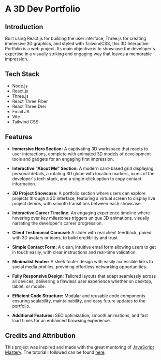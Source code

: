 # A 3D Dev Portfolio

## Introduction

Built using React.js for building the user interface, Three.js for creating immersive 3D graphics, and styled with TailwindCSS, this 3D Interactive Portfolio is a web project. Its main objective is to showcase the developer's expertise in a visually striking and engaging way that leaves a memorable impression.

## Tech Stack

- Node.js
- React.js
- Three.js
- React Three Fiber
- React Three Drei
- Email JS
- Vite
- Tailwind CSS

## Features

- **Immersive Hero Section:** A captivating 3D workspace that reacts to user interactions, complete with animated 3D models of development tools and gadgets for an engaging first impression.

- **Interactive "About Me" Section:** A modern card-based grid displaying personal details, a rotating 3D globe with location markers, icons of the developer's tech stack, and a single-click option to copy contact information.

- **3D Project Showcase:** A portfolio section where users can explore projects through a 3D interface, featuring a virtual screen to display live project demos, with smooth transitions between each showcase.

- **Interactive Career Timeline:** An engaging experience timeline where hovering over key milestones triggers unique 3D animations, visually narrating the developer's career progression.

- **Client Testimonial Carousel:** A slider with real client feedback, paired with 3D avatars or icons, to build credibility and trust.

- **Simple Contact Form:** A clean, intuitive email form allowing users to get in touch easily, with clear instructions and real-time validation.

- **Minimalist Footer:** A sleek footer design with easily accessible links to social media profiles, providing effortless networking opportunities.

- **Fully Responsive Design:** Tailored layouts that adapt seamlessly across all devices, delivering a flawless user experience whether on desktop, tablet, or mobile.

- **Efficient Code Structure:** Modular and reusable code components ensuring scalability, maintainability, and easy future updates to the portfolio.

- **Additional Features:** SEO optimization, smooth animations, and fast load times for an enhanced browsing experience.

## Credits and Attribution

This project was inspired and made with the great mentoring of [JavaScript Mastery](https://www.youtube.com/@javascriptmastery). The tutorial I followed can be found [here](https://youtu.be/kt0FrkQgw8w?si=IMRwrU9EdM_PA-NX).
